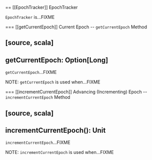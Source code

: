 == [[EpochTracker]] EpochTracker

`EpochTracker` is...FIXME

=== [[getCurrentEpoch]] Current Epoch -- `getCurrentEpoch` Method

[source, scala]
----
getCurrentEpoch: Option[Long]
----

`getCurrentEpoch`...FIXME

NOTE: `getCurrentEpoch` is used when...FIXME

=== [[incrementCurrentEpoch]] Advancing (Incrementing) Epoch -- `incrementCurrentEpoch` Method

[source, scala]
----
incrementCurrentEpoch(): Unit
----

`incrementCurrentEpoch`...FIXME

NOTE: `incrementCurrentEpoch` is used when...FIXME
